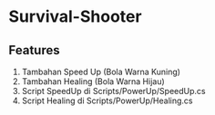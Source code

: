 # Survival-Shooter

## Features
1. Tambahan Speed Up (Bola Warna Kuning)
2. Tambahan Healing (Bola Warna Hijau)
3. Script SpeedUp  di Scripts/PowerUp/SpeedUp.cs
4. Script Healing di Scripts/PowerUp/Healing.cs

